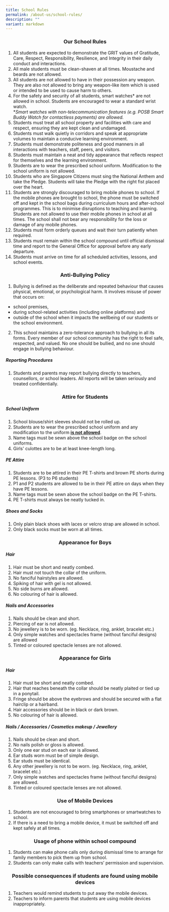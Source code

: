 ```yaml
---
title: School Rules
permalink: /about-us/school-rules/
description: ""
variant: markdown
---
```

### **<center>Our School Rules</center>**
1.	All students are expected to demonstrate the GRIT values of Gratitude, Care, Respect, Responsibility, Resilience, and Integrity in their daily conduct and interactions.
2.	All male students must be clean-shaven at all times. Moustache and beards are not allowed.
3.	All students are not allowed to have in their possession any weapon. They are also not allowed to bring any weapon-like item which is used or intended to be used to cause harm to others.
4.	For the safety and security of all students, smart watches* are not allowed in school. Students are encouraged to wear a standard wrist watch.<br>**Smart watches with non-telecommunication features (e.g. POSB Smart Buddy Watch for contactless payments) are allowed.*
5.	Students must treat all school property and facilities with care and respect, ensuring they are kept clean and undamaged.
6.	Students must walk quietly in corridors and speak at appropriate volumes to maintain a conducive learning environment.
7.	Students must demonstrate politeness and good manners in all interactions with teachers, staff, peers, and visitors.
8.	Students must maintain a neat and tidy appearance that reflects respect for themselves and the learning environment.
9.	Students are to wear the prescribed school uniform. Modification to the school uniform is not allowed.
10.	Students who are Singapore Citizens must sing the National Anthem and take the Pledge. Students will take the Pledge with the right fist placed over the heart.
11.	Students are strongly discouraged to bring mobile phones to school. If the mobile phones are brought to school, the phone must be switched off and kept in the school bags during curriculum hours and after-school programmes. This is to minimise disruptions to teaching and learning. Students are not allowed to use their mobile phones in school at all times. The school shall not bear any responsibility for the loss or damage of any mobile phones.
12.	Students must form orderly queues and wait their turn patiently when required.
13.	Students must remain within the school compound until official dismissal time and report to the General Office for approval before any early departure.
14.	Students must arrive on time for all scheduled activities, lessons, and school events. 

### **<center>Anti-Bullying Policy</center>**
1. Bullying is defined as the deliberate and repeated behaviour that causes physical, emotional, or psychological harm. It involves misuse of power that occurs on:
* school premises, 
* during school-related activities (including online platforms) and 
* outside of the school when it impacts the wellbeing of our students or the school environment.
2. This school maintains a zero-tolerance approach to bullying in all its forms. Every member of our school community has the right to feel safe, respected, and valued. No one should be bullied, and no one should engage in bullying behaviour. 

##### **Reporting Procedures**
1. Students and parents may report bullying directly to teachers, counsellors, or school leaders. All reports will be taken seriously and treated confidentially.

### **<center>Attire for Students</center>**
##### **School Uniform**
1. School blouse/shirt sleeves should not be rolled up.
2. Students are to wear the prescribed school uniform and any modification to the uniform **<u>is not allowed</u>**.
3. Name tags must be sewn above the school badge on the school uniforms.
4. Girls' culottes are to be at least knee-length long.

##### **PE Attire**
1. Students are to be attired in their PE T-shirts and brown PE shorts during PE lessons. (P3 to P6 students)
2. P1 and P2 students are allowed to be in their PE attire on days when they have PE lessons.
3. Name tags must be sewn above the school badge on the PE T-shirts.
4. PE T-shirts must always be neatly tucked in.

##### **Shoes and Socks**
1. Only plain black shoes with laces or velcro strap are allowed in school.
2. Only black socks must be worn at all times.

### **<center>Appearance for Boys</center>**
##### **Hair**
1. Hair must be short and neatly combed.
2. Hair must not touch the collar of the uniform.
3. No fanciful hairstyles are allowed.
4. Spiking of hair with gel is not allowed.
5. No side burns are allowed.
6. No colouring of hair is allowed.

##### **Nails and Accessories**
1. Nails should be clean and short.
2. Piercing of ear is not allowed.
3. No jewellery is to be worn. (eg. Necklace, ring, anklet, bracelet etc.)
4. Only simple watches and spectacles frame (without fanciful designs) are allowed
5. Tinted or coloured spectacle lenses are not allowed.

### **<center>Appearance for Girls</center>**
##### **Hair**
1. Hair must be short and neatly combed.
2. Hair that reaches beneath the collar should be neatly plaited or tied up in a ponytail.
3. Fringe should be above the eyebrows and should be secured with a flat hairclip or a hairband.
4. Hair accessories should be in black or dark brown.
5. No colouring of hair is allowed.

##### **Nails / Accessories / Cosmetics makeup / Jewellery**
1. Nails should be clean and short.
2. No nails polish or gloss is allowed.
3. Only one ear stud on each ear is allowed.
4. Ear studs worn must be of simple design.
5. Ear studs must be identical.
6. Any other jewellery is not to be worn. (eg. Necklace, ring, anklet, bracelet etc.)
8. Only simple watches and spectacles frame (without fanciful designs) are allowed.
9. Tinted or coloured spectacle lenses are not allowed.

### **<center>Use of Mobile Devices</center>**
1. Students are not encouraged to bring smartphones or smartwatches to school.
2. If there is a need to bring a mobile device, it must be switched off and kept safely at all times.

### **<center>Usage of phone within school compound</center>**
1. Students can make phone calls only during dismissal time to arrange for family members to pick them up from school.
2. Students can only make calls with teachers’ permission and supervision.

### **<center>Possible consequences if students are found using mobile devices</center>**
1. Teachers would remind students to put away the mobile devices.
2. Teachers to inform parents that students are using mobile devices inappropriately.